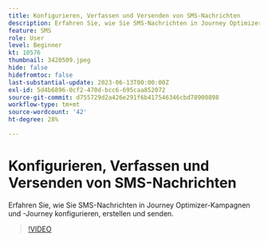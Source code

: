 ```yaml
---
title: Konfigurieren, Verfassen und Versenden von SMS-Nachrichten
description: Erfahren Sie, wie Sie SMS-Nachrichten in Journey Optimizer-Kampagnen und -Journey konfigurieren, erstellen und senden.
feature: SMS
role: User
level: Beginner
kt: 10576
thumbnail: 3420509.jpeg
hide: false
hidefromtoc: false
last-substantial-update: 2023-06-13T00:00:00Z
exl-id: 5d4b6896-0cf2-470d-bcc6-695caa852072
source-git-commit: d755729d2a426e291f6b417546346cbd78900898
workflow-type: tm+mt
source-wordcount: '42'
ht-degree: 28%

---
```


# Konfigurieren, Verfassen und Versenden von SMS-Nachrichten

Erfahren Sie, wie Sie SMS-Nachrichten in Journey Optimizer-Kampagnen und -Journey konfigurieren, erstellen und senden.

>[!VIDEO](https://video.tv.adobe.com/v/3420509?quality=12&learn=on)
